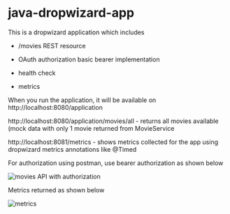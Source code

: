 # java-dropwizard-app

This is a dropwizard application which includes

- /movies REST resource

- OAuth authorization basic bearer implementation

- health check

- metrics

When you run the application, it will be available on http://localhost:8080/application

http://localhost:8080/application/movies/all - returns all movies available (mock data with only 1 movie returned from MovieService

http://localhost:8081/metrics - shows metrics collected for the app using dropwizard metrics annotations like @Timed

For authorization using postman, use bearer authorization as shown below

![movies API with authorization](https://user-images.githubusercontent.com/40746508/177219250-c9999be4-7efb-45dd-b023-dbec02621f4e.jpg)

Metrics returned as shown below

![metrics](https://user-images.githubusercontent.com/40746508/177219344-ecdd203d-1832-4af3-8642-aab6944576f9.jpg)
